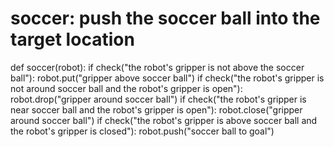 # soccer: push the soccer ball into the target location
def soccer(robot):
    if check("the robot's gripper is not above the soccer ball"):
        robot.put("gripper above soccer ball")
    if check("the robot's gripper is not around soccer ball and the robot's gripper is open"):
        robot.drop("gripper around soccer ball")
    if check("the robot's gripper is near soccer ball and the robot's gripper is open"):
        robot.close("gripper around soccer ball")
    if check("the robot's gripper is above soccer ball and the robot's gripper is closed"):
        robot.push("soccer ball to goal")